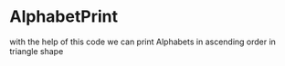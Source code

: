 # AlphabetPrint
with the help of this code we can print Alphabets in ascending order in triangle shape
